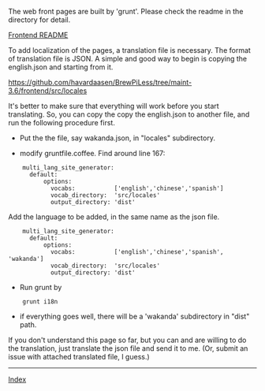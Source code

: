 The web front pages are built by 'grunt'. Please check the readme in the directory for detail.

[Frontend README](frontend/README.md)

To add localization of the pages, a translation file is necessary. The format of translation file is JSON. A simple and good way to begin is copying the english.json and starting from it.

https://github.com/havardaasen/BrewPiLess/tree/maint-3.6/frontend/src/locales

It's better to make sure that everything will work before you start translating. So, you can copy the copy the english.json to another file, and run the following procedure first.


 * Put the the file, say  wakanda.json, in "locales" subdirectory.

 * modify gruntfile.coffee. Find around line 167:

``````
    multi_lang_site_generator:
      default:
          options:
            vocabs:           ['english','chinese','spanish']
            vocab_directory:  'src/locales'
            output_directory: 'dist'
````````

Add the language to be added, in the same name as the json file.

``````
    multi_lang_site_generator:
      default:
          options:
            vocabs:           ['english','chinese','spanish', 'wakanda']
            vocab_directory:  'src/locales'
            output_directory: 'dist'
````````

 * Run grunt by
``````
    grunt i18n
``````

 * if everything goes well, there will be a 'wakanda' subdirectory in "dist" path.

If you don't understand this page so far, but you can and are willing to do the translation, just translate the json file and send it to me. (Or, submit an issue with attached translated file, I guess.) 

***
[Index](index.md)